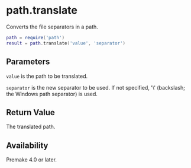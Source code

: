 # path.translate

Converts the file separators in a path.

```lua
path = require('path')
result = path.translate('value', 'separator')
```

## Parameters

`value` is the path to be translated.

`separator` is the new separator to be used. If not specified, '\\' (backslash; the Windows path separator) is used.

## Return Value

The translated path.

## Availability

Premake 4.0 or later.
